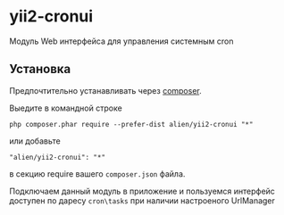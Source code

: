 # yii2-cronui

Модуль Web интерфейса для управления системным cron

Установка
------------

Предпочтительно устанавливать через [composer](http://getcomposer.org/download/).

Выедите в командной строке

```
php composer.phar require --prefer-dist alien/yii2-cronui "*"
```

или добавьте

```
"alien/yii2-cronui": "*"
```

в секцию require  вашего `composer.json` файла.

Подключаем данный модуль в приложение и пользуемся интерфейс доступен по даресу
`cron\tasks` при наличии настроеного UrlManager